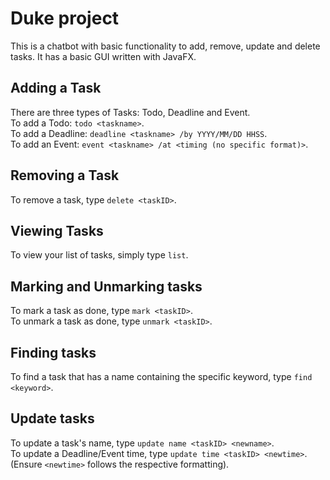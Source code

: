 # Duke project

This is a chatbot with basic functionality to add, remove, update and delete tasks. It has a basic GUI written with JavaFX.


## Adding a Task
There are three types of Tasks: Todo, Deadline and Event.  
To add a Todo: `todo <taskname>`.    
To add a Deadline: `deadline <taskname> /by YYYY/MM/DD HHSS`.    
To add an Event: `event <taskname> /at <timing (no specific format)>`.  

## Removing a Task
To remove a task, type `delete <taskID>`.

## Viewing Tasks
To view your list of tasks, simply type `list`.

## Marking and Unmarking tasks
To mark a task as done, type `mark <taskID>`.    
To unmark a task as done, type `unmark <taskID>`.  

## Finding tasks
To find a task that has a name containing the specific keyword, type `find <keyword>`.  

## Update tasks
To update a task's name, type `update name <taskID> <newname>`.  
To update a Deadline/Event time,  type `update time <taskID> <newtime>`. (Ensure `<newtime>` follows the respective formatting).


